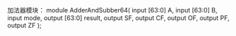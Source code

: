 加法器模块：
module AdderAndSubber64(
    input [63:0] A,
    input [63:0] B,
    input mode,
    output [63:0] result,
    output SF,
    output CF,
    output OF,
    output PF,
    output ZF
    );
